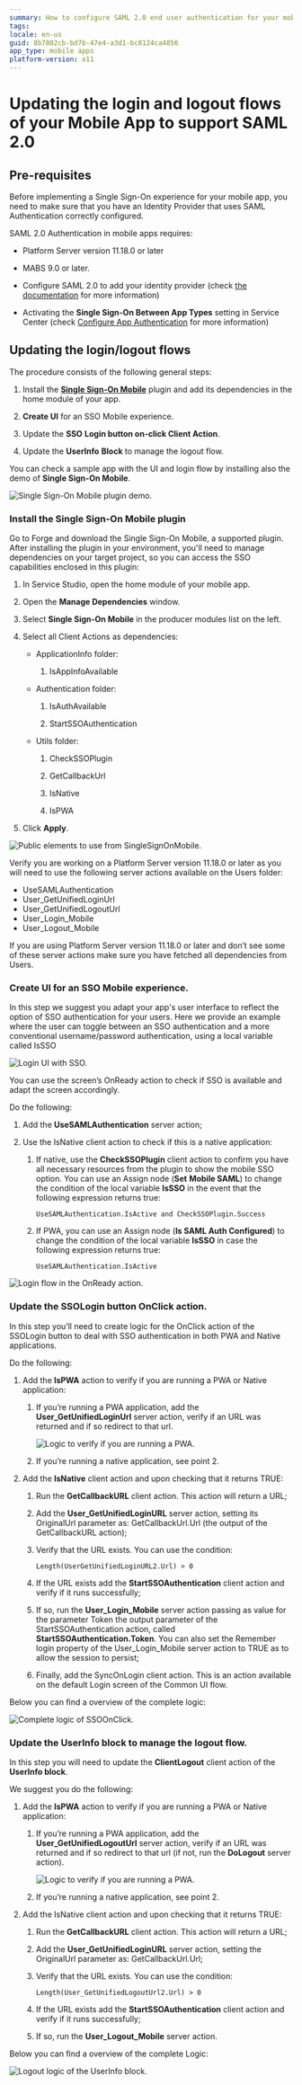 ```yaml
---
summary: How to configure SAML 2.0 end user authentication for your mobile applications.
tags:
locale: en-us
guid: 8b7802cb-bd7b-47e4-a3d1-bc8124ca4856
app_type: mobile apps
platform-version: o11
---
```


# Updating the login and logout flows of your Mobile App to support SAML 2.0

## Pre-requisites

Before implementing a Single Sign-On experience for your mobile app, you need to make sure that you have an Identity Provider that uses SAML Authentication correctly configured.

SAML 2.0 Authentication in mobile apps requires:

* Platform Server version 11.18.0 or later

* MABS 9.0 or later.

* Configure SAML 2.0 to add your identity provider (check [the documentation](../configure-saml.md) for more information)

* Activating the **Single Sign-On Between App Types** setting in Service Center (check [Configure App Authentication](../../../../../managing-the-applications-lifecycle/secure-the-applications/configure-authentication.md) for more information)

## Updating the login/logout flows

The procedure consists of the following general steps:

1. Install the [**Single Sign-On Mobile**](https://www.outsystems.com/forge/component-overview/14284/single-sign-on-mobile) plugin and add its dependencies in the home module of your app.

1. **Create UI** for an SSO Mobile experience.

1. Update the **SSO** **Login button on-click Client Action**.

1. Update the **UserInfo** **Block** to manage the logout flow.

You can check a sample app with the UI and login flow by installing also the demo of **Single Sign-On Mobile**.

![Single Sign-On Mobile plugin demo.](images/update-mobile-app-flows-demo-ss.png)

### Install the Single Sign-On Mobile plugin

Go to Forge and download the Single Sign-On Mobile, a supported plugin.  After installing the plugin in your environment, you'll need to manage dependencies on your target project, so you can access the SSO capabilities enclosed in this plugin:

1. In Service Studio, open the home module of your mobile app.

1. Open the **Manage Dependencies** window.

1. Select **Single Sign-On Mobile** in the producer modules list on the left.

1. Select all Client Actions as dependencies:

    * ApplicationInfo folder:

        1. IsAppInfoAvailable

    * Authentication folder:

        1. IsAuthAvailable

        1. StartSSOAuthentication

    * Utils folder:

        1. CheckSSOPlugin

        1. GetCallbackUrl

        1. IsNative

        1. IsPWA

1. Click **Apply**.

![Public elements to use from SingleSignOnMobile.](images/update-mobile-app-flows-dependencies-ss.png)

Verify you are working on a Platform Server version 11.18.0 or later as you will need to use the following server actions available on the Users folder:

* UseSAMLAuthentication
* User_GetUnifiedLoginUrl
* User_GetUnifiedLogoutUrl
* User_Login_Mobile
* User_Logout_Mobile

If you are using Platform Server version 11.18.0 or later and don’t see some of these server actions make sure you have fetched all dependencies from Users.

### Create UI for an SSO Mobile experience.

In this step we suggest you adapt your app's user interface to reflect the option of SSO authentication for your users. Here we provide an example where the user can toggle between an SSO authentication and a more conventional username/password authentication, using a local variable called IsSSO

![Login UI with SSO.](images/update-mobile-app-flows-ui-ss.png)

You can use the screen’s OnReady action to check if SSO is available and adapt the screen accordingly.

Do the following:

1. Add the **UseSAMLAuthentication** server action;

1. Use the IsNative client action to check if this is a native application:

    1. If native, use the **CheckSSOPlugin** client action to confirm you have all necessary resources from the plugin to show the mobile SSO option.  You can use an Assign node (**Set** **Mobile SAML**) to change the condition of the local variable **IsSSO** in the event that the following expression returns true:

        ```
        UseSAMLAuthentication.IsActive and CheckSSOPlugin.Success
        ```

    1. If PWA, you can use an Assign node (**Is SAML Auth Configured**) to change the condition of the local variable **IsSSO** in case the following expression returns true:

        ```
        UseSAMLAuthentication.IsActive
        ```

![Login flow in the OnReady action.](images/update-mobile-app-flows-ss.png)

### Update the **SSOLogin** button OnClick action.

In this step you’ll need to create logic for the OnClick action of the SSOLogin button to deal with SSO authentication in both PWA and Native applications.

Do the following:

1. Add the **IsPWA** action to verify if you are running a PWA or Native application:

    1. If you’re running a PWA application, add the **User_GetUnifiedLoginUrl** server action, verify if an URL was returned and if so redirect to that url.

        ![Logic to verify if you are running a PWA.](images/update-mobile-app-flows-pwa-ss.png)

    1. If you’re running a native application, see point 2.

1. Add the **IsNative** client action and upon checking that it returns TRUE:

    1. Run the **GetCallbackURL** client action. This action will return a URL;

    1. Add the **User_GetUnifiedLoginURL** server action, setting its OriginalUrl parameter as: GetCallbackUrl.Url (the output of the GetCallbackURL action);

    1. Verify that the URL exists. You can use the condition:

        ```
        Length(UserGetUnifiedLoginURL2.Url) > 0
        ```

    1. If the URL exists add the **StartSSOAuthentication** client action and verify if it runs successfully;

    1. If so, run the **User_Login_Mobile** server action passing as value for the parameter Token the output parameter of the StartSSOAuthentication action, called **StartSSOAuthentication.Token**. You can also set the Remember login property of the User_Login_Mobile server action to TRUE as to allow the session to persist;

    1. Finally, add the SyncOnLogin client action. This is an action available
       on the default Login screen of the Common UI flow.

Below you can find a overview of the complete logic:

![Complete logic of SSOOnClick.](images/update-mobile-app-flows-full-ss.png)

### Update the **UserInfo** block to manage the logout flow.

In this step you will need to update the **ClientLogout** client action of the **UserInfo block**.

We suggest you do the following:

1. Add the **IsPWA** action to verify if you are running a PWA or Native
   application:

    1. If you’re running a PWA application, add the **User_GetUnifiedLogoutUrl** server action, verify if an URL was returned and if so redirect to that url (if not, run the **DoLogout** server action).

        ![Logic to verify if you are running a PWA.](images/update-mobile-app-flows-pwa-logout-ss.png)

    1. If you’re running a native application, see point 2.

1. Add the IsNative client action and upon checking that it returns TRUE:

    1. Run the **GetCallbackURL** client action. This action will return a URL;

    1. Add the **User_GetUnifiedLoginURL** server action, setting the OriginalUrl parameter as: GetCallbackUrl.Url;

    1. Verify that the URL exists. You can use the condition:

        ```
        Length(User_GetUnifiedLogoutUrl2.Url) > 0
        ```

    1. If the URL exists add the **StartSSOAuthentication** client action and verify if it runs successfully;

    1. If so, run the **User_Logout_Mobile** server action.

Below you can find a overview of the complete Logic:

![Logout logic of the UserInfo block.](images/update-mobile-app-flows-end-ss.png)
